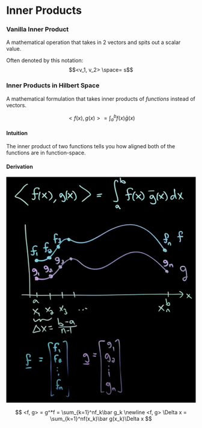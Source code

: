 # Inner Products

### Vanilla Inner Product

A mathematical operation that takes in 2 vectors and spits out a scalar value.

Often denoted by this notation:$$<v_1, v_2>  \space= s$$

### Inner Products in Hilbert Space

A mathematical formulation that takes inner products of _functions_ instead of vectors. 

$$
<f(x), g(x)> = \int_a^bf(x)\bar g(x)
$$

#### Intuition

The inner product of two functions tells you how aligned both of the functions are in function-space.

#### Derivation

![Discretized example with significant deltaX](../.gitbook/assets/image%20%2829%29.png)

$$
<f, g> = g^*f = \sum_{k=1}^nf_k\bar g_k \newline
<f, g> \Delta x = \sum_{k=1}^nf(x_k)\bar g(x_k)\Delta x
$$

